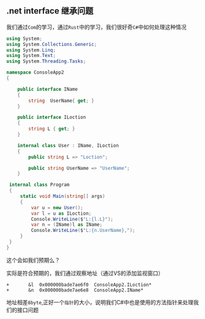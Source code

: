 ## .net interface 继承问题

我们通过`Com`的学习，通过`Rust`中的学习，我们很好奇`C#`中如何处理这种情况

```cs
using System;
using System.Collections.Generic;
using System.Linq;
using System.Text;
using System.Threading.Tasks;

namespace ConsoleApp2
{

    public interface IName
    {
        string  UserName{ get; }
    }

    public interface ILoction
    {
        string L { get; }
    }

    internal class User : IName, ILoction
    {
        public string L => "Loction";

        public string UserName => "UserName";
    }

 internal class Program
 {
     static void Main(string[] args)
     {
         var u = new User();
         var l = u as ILoction;
         Console.WriteLine($"L:{l.L}");
         var n = (IName)l as IName;
         Console.WriteLine($"L:{n.UserName},");
     }
 }
}

```
这个会如我们预期么？

实际是符合预期的，我们通过观察地址（通过VS的添加监视窗口）


    +		&l	0x000000bade7ae6f0	ConsoleApp2.ILoction*
    +		&n	0x000000bade7ae6e8	ConsoleApp2.IName*

地址相差`8byte`,正好一个`指针`的大小，说明我们C#中也是使用的方法指针来处理我们的接口问题

